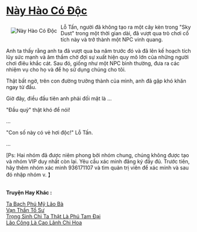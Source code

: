 <a href="https://truyentiki.com/nay-hao-co-doc.33710/" title="Này Hào Có Độc"><h1>Này Hào Có Độc</h1></a><div style="display:table"><img align="right" style="float: left; padding: 10px;" src="https://truyentiki.com/a/img/str/src/33710.jpg" alt="Này Hào Có Độc">Lỗ Tấn, người đã không tạo ra một cây kèn trong "Sky Dust" trong một thời gian dài, đã vượt qua trò chơi cổ tích này và trở thành một NPC vinh quang. <p></p> Anh ta thấy rằng anh ta đã vượt qua ba năm trước đó và đã lên kế hoạch tích lũy sức mạnh và âm thầm chờ đợi sự xuất hiện quy mô lớn của những người chơi điêu khắc cát. Sau đó, giống như một NPC bình thường, đưa ra các nhiệm vụ cho họ và để họ sử dụng chúng cho tôi. <p></p> Thật bất ngờ, trên con đường trưởng thành của mình, anh đã gặp khó khăn ngay từ đầu. <p></p> Giờ đây, điều đầu tiên anh phải đối mặt là ... <p></p> "Đầu quỷ" thật khó để nói! <p></p> ... <p></p> "Con số này có vẻ hơi độc!" Lỗ Tấn. <p></p> ... <p></p> [Ps: Hai nhóm đã được niêm phong bởi nhóm chung, chúng không được tạo và nhóm VIP duy nhất còn lại. Yêu cầu xác minh đăng ký đầy đủ. Trước tiên, hãy thêm nhóm xác minh 936171107 và tìm quản trị viên để xác minh và sau đó nhập nhóm v. 】</div><p><br><b>Truyện Hay Khác :</b></p><a href="https://truyentiki.com/ta-bach-phu-my-lao-ba.33709/" alt="Ta Bạch Phú Mỹ Lão Bà">Ta Bạch Phú Mỹ Lão Bà</a><br/><a href="https://github.com/nownovels/top500/tree/master/truyenhay/33461/" alt="Vạn Thần Tổ Sư">Vạn Thần Tổ Sư</a><br/><a href="https://truyentiki.wordpress.com/2020/06/08/trong-sinh-chi-ta-that-la-phu-tam-dai/" alt="Trọng Sinh Chi Ta Thật Là Phú Tam Đại">Trọng Sinh Chi Ta Thật Là Phú Tam Đại</a><br/><a href="https://github.com/nownovels/top500/tree/master/truyenhay/33695/" alt="Lão Công Là Cao Lãnh Chi Hoa">Lão Công Là Cao Lãnh Chi Hoa</a><br/>